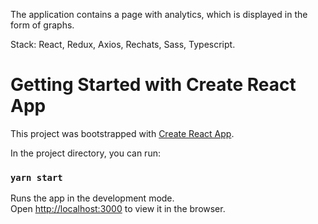 The application contains a page with analytics, which is displayed in the form of graphs.

Stack: React, Redux, Axios, Rechats, Sass, Typescript.

# Getting Started with Create React App

This project was bootstrapped with [Create React App](https://github.com/facebook/create-react-app).

In the project directory, you can run:

### `yarn start`

Runs the app in the development mode.\
Open [http://localhost:3000](http://localhost:3000) to view it in the browser.
